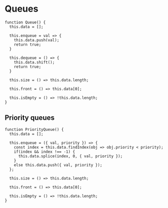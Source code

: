 # Queues

    function Queue() {
      this.data = [];

      this.enqueue = val => {
        this.data.push(val);
        return true;
      }

      this.dequeue = () => {
        this.data.shift();
        return true;
      }

      this.size = () => this.data.length;

      this.front = () => this.data[0];

      this.isEmpty = () => !this.data.length;
    }

## Priority queues

    function PriorityQueue() {
      this.data = [];

      this.enqueue = ({ val, priority }) => {
        const index = this.data.findIndex(obj => obj.priority < priority);
        if(index && index !== -1) {
          this.data.splice(index, 0, { val, priority });
        }
        else this.data.push({ val, priority });
      };

      this.size = () => this.data.length;

      this.front = () => this.data[0];

      this.isEmpty = () => !this.data.length;
    }